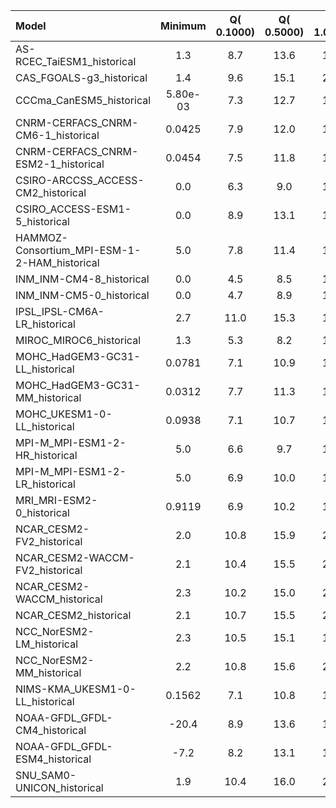 Model | Minimum | Q( 0.1000) | Q( 0.5000) | Q( 1.0000) | Q(    5.0) | Q(   10.0) | Q(   25.0) | Q(   50.0) | Q(   75.0) | Q(   90.0) | Q(   95.0) | Q(   99.0) | Q(   99.5) | Q(   99.9) | Maximum
 :-- |  :--:  |  :--:  |  :--:  |  :--:  |  :--:  |  :--:  |  :--:  |  :--:  |  :--:  |  :--:  |  :--:  |  :--:  |  :--:  |  :--:  |  :--: 
AS-RCEC_TaiESM1_historical |     1.3 |     8.7 |    13.6 |    18.6 |    48.0 |    62.8 |    73.9 |    82.7 |    93.0 |    99.7 |   103.5 |   113.3 |   118.1 |   132.0 |  6.08e+05
CAS_FGOALS-g3_historical |     1.4 |     9.6 |    15.1 |    20.0 |    45.2 |    62.5 |    74.8 |    81.4 |    90.9 |    97.0 |   102.0 |   105.0 |   105.0 |   105.0 |   105.0
CCCma_CanESM5_historical |  5.80e-03 |     7.3 |    12.7 |    17.2 |    47.9 |    67.4 |    87.7 |    92.2 |    95.4 |    97.4 |    98.3 |    99.8 |   100.0 |   100.0 |   100.0
CNRM-CERFACS_CNRM-CM6-1_historical |  0.0425 |     7.9 |    12.0 |    15.6 |    37.3 |    54.5 |    70.8 |    81.1 |    90.4 |    96.2 |    97.9 |    99.4 |    99.7 |   100.0 |   100.0
CNRM-CERFACS_CNRM-ESM2-1_historical |  0.0454 |     7.5 |    11.8 |    15.4 |    36.8 |    53.6 |    70.8 |    81.2 |    90.3 |    96.2 |    97.9 |    99.5 |    99.7 |   100.0 |   100.0
CSIRO-ARCCSS_ACCESS-CM2_historical | 0.0 |     6.3 |     9.0 |    11.9 |    45.9 |    62.4 |    72.7 |    81.3 |    94.2 |   109.3 |   132.3 |   164.5 |   170.8 |   179.2 |   196.7
CSIRO_ACCESS-ESM1-5_historical | 0.0 |     8.9 |    13.1 |    17.3 |    47.6 |    64.7 |    74.6 |    82.8 |    94.1 |   101.0 |   113.8 |   133.9 |   139.2 |   148.8 |   196.4
HAMMOZ-Consortium_MPI-ESM-1-2-HAM_historical |     5.0 |     7.8 |    11.4 |    15.0 |    45.3 |    59.6 |    69.6 |    79.4 |    93.9 |   101.6 |   106.2 |   132.2 |   146.0 |   161.2 |   216.7
INM_INM-CM4-8_historical | 0.0 |     4.5 |     8.5 |    11.9 |    39.4 |    56.3 |    72.5 |    82.3 |    89.6 |    94.5 |    96.4 |    98.7 |    99.3 |   100.4 |   203.4
INM_INM-CM5-0_historical | 0.0 |     4.7 |     8.9 |    12.4 |    39.6 |    56.0 |    71.9 |    81.9 |    89.5 |    94.4 |    96.4 |    98.6 |    99.2 |   100.3 |   211.5
IPSL_IPSL-CM6A-LR_historical |     2.7 |    11.0 |    15.3 |    19.6 |    52.1 |    66.7 |    75.8 |    84.7 |    95.2 |    98.7 |    99.7 |   100.0 |   100.0 |   100.0 |   100.0
MIROC_MIROC6_historical |     1.3 |     5.3 |     8.2 |    11.4 |    41.7 |    62.9 |    73.7 |    82.4 |    93.6 |   101.3 |   109.8 |   141.4 |   154.2 |   174.5 |   576.1
MOHC_HadGEM3-GC31-LL_historical |  0.0781 |     7.1 |    10.9 |    15.1 |    50.0 |    62.4 |    72.4 |    81.1 |    93.2 |   102.4 |   112.8 |   137.4 |   149.0 |   168.5 |   196.7
MOHC_HadGEM3-GC31-MM_historical |  0.0312 |     7.7 |    11.3 |    15.3 |    49.3 |    62.2 |    72.2 |    80.6 |    92.6 |   101.4 |   110.1 |   131.2 |   141.4 |   160.7 |   227.0
MOHC_UKESM1-0-LL_historical |  0.0938 |     7.1 |    10.7 |    14.8 |    47.1 |    61.3 |    72.1 |    81.0 |    93.9 |   104.0 |   115.7 |   146.1 |   158.2 |   174.1 |   196.7
MPI-M_MPI-ESM1-2-HR_historical |     5.0 |     6.6 |     9.7 |    12.9 |    40.5 |    59.1 |    71.0 |    80.8 |    96.1 |   103.6 |   110.7 |   123.3 |   128.0 |   134.7 |   192.3
MPI-M_MPI-ESM1-2-LR_historical |     5.0 |     6.9 |    10.0 |    13.4 |    43.0 |    61.3 |    72.8 |    82.4 |    95.6 |   103.0 |   109.5 |   121.1 |   125.3 |   133.8 |   214.3
MRI_MRI-ESM2-0_historical |  0.9119 |     6.9 |    10.2 |    13.7 |    45.3 |    66.2 |    78.4 |    85.4 |    94.5 |    99.0 |   103.2 |   116.6 |   123.8 |   140.7 |   373.3
NCAR_CESM2-FV2_historical |     2.0 |    10.8 |    15.9 |    21.1 |    47.8 |    61.9 |    75.1 |    83.6 |    93.7 |   102.5 |   109.5 |   120.1 |   123.9 |   134.1 |   411.5
NCAR_CESM2-WACCM-FV2_historical |     2.1 |    10.4 |    15.5 |    20.9 |    48.1 |    62.0 |    75.2 |    83.8 |    93.7 |   102.2 |   109.1 |   119.6 |   123.4 |   133.3 |   383.3
NCAR_CESM2-WACCM_historical |     2.3 |    10.2 |    15.0 |    20.0 |    46.5 |    61.8 |    75.1 |    83.6 |    93.5 |   101.5 |   108.3 |   118.1 |   121.3 |   130.0 |   739.6
NCAR_CESM2_historical |     2.1 |    10.7 |    15.5 |    20.6 |    46.5 |    61.7 |    74.9 |    83.5 |    93.4 |   101.5 |   108.1 |   117.9 |   121.2 |   129.9 |   440.1
NCC_NorESM2-LM_historical |     2.3 |    10.5 |    15.1 |    19.6 |    45.7 |    60.1 |    73.0 |    82.3 |    93.8 |   102.1 |   110.8 |   122.4 |   126.6 |   138.7 |   335.0
NCC_NorESM2-MM_historical |     2.2 |    10.8 |    15.6 |    20.3 |    45.6 |    60.3 |    72.8 |    81.8 |    93.2 |   101.5 |   107.2 |   118.0 |   122.1 |   134.0 |   984.9
NIMS-KMA_UKESM1-0-LL_historical |  0.1562 |     7.1 |    10.8 |    15.1 |    47.4 |    61.4 |    72.1 |    80.9 |    93.8 |   104.0 |   115.6 |   145.2 |   156.2 |   172.7 |   196.7
NOAA-GFDL_GFDL-CM4_historical |   -20.4 |     8.9 |    13.6 |    18.0 |    49.7 |    64.9 |    75.1 |    83.3 |    93.7 |    99.6 |   101.4 |   108.9 |   118.7 |   169.5 |  1.27e+03
NOAA-GFDL_GFDL-ESM4_historical |    -7.2 |     8.2 |    13.1 |    17.5 |    49.7 |    65.8 |    75.8 |    84.0 |    94.1 |    99.7 |   101.4 |   108.5 |   118.0 |   163.7 |  1.06e+03
SNU_SAM0-UNICON_historical |     1.9 |    10.4 |    16.0 |    21.4 |    51.3 |    64.8 |    74.7 |    83.0 |    94.6 |   103.7 |   112.0 |   134.2 |   144.5 |   167.6 |  5.20e+04
